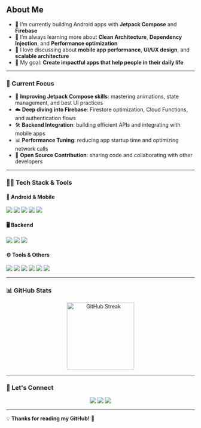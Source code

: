 

## About Me

- 🔭 I’m currently building Android apps with **Jetpack Compose** and **Firebase**
- 🌱 I’m always learning more about **Clean Architecture**, **Dependency Injection**, and **Performance optimization**
- 💬 I love discussing about **mobile app performance**, **UI/UX design**, and **scalable architecture**
- 🎯 My goal: **Create impactful apps that help people in their daily life**

---

### 🎯 Current Focus

- 📱 **Improving Jetpack Compose skills**: mastering animations, state management, and best UI practices  
- ☁️ **Deep diving into Firebase**: Firestore optimization, Cloud Functions, and authentication flows  
- 🛠 **Backend Integration**: building efficient APIs and integrating with mobile apps  
- 📊 **Performance Tuning**: reducing app startup time and optimizing network calls  
- 🤝 **Open Source Contribution**: sharing code and collaborating with other developers

---

### 🧑‍💻 Tech Stack & Tools

#### 📱 Android & Mobile
<p align="left">
  <img src="https://img.shields.io/badge/Kotlin-%230095D5.svg?style=for-the-badge&logo=kotlin&logoColor=white" />
  <img src="https://img.shields.io/badge/Jetpack%20Compose-%23000000.svg?style=for-the-badge&logo=android&logoColor=white" />
  <img src="https://img.shields.io/badge/MVVM-architecture-blueviolet?style=for-the-badge" />
  <img src="https://img.shields.io/badge/Room%20DB-%23f4a261.svg?style=for-the-badge&logo=sqlite&logoColor=white" />
  <img src="https://img.shields.io/badge/Retrofit-3C8DBC?style=for-the-badge" />
</p>

#### 🖥️ Backend 
<p align="left">
  <img src="https://img.shields.io/badge/C%23%20MVC-68217A?style=for-the-badge&logo=.net&logoColor=white" />
  <img src="https://img.shields.io/badge/SQL%20Server-CC2927?style=for-the-badge&logo=microsoft-sql-server&logoColor=white" />
  <img src="https://img.shields.io/badge/Firebase-FFCA28?style=for-the-badge&logo=firebase&logoColor=black" />
</p>

#### ⚙️ Tools & Others
<p align="left">
  <img src="https://img.shields.io/badge/Postman-FF6C37?style=for-the-badge&logo=postman&logoColor=white" />
  <img src="https://img.shields.io/badge/C++-00599C?style=for-the-badge&logo=c%2B%2B&logoColor=white" />
  <img src="https://img.shields.io/badge/Cloudinary-00BFA5?style=for-the-badge" />
  <img src="https://img.shields.io/badge/Git-F05032?style=for-the-badge&logo=git&logoColor=white" />
  <img src="https://img.shields.io/badge/GitHub-181717?style=for-the-badge&logo=github&logoColor=white" />
  <img src="https://img.shields.io/badge/VS%20Code-007ACC?style=for-the-badge&logo=visual-studio-code&logoColor=white" />
</p>



---

### 📊 GitHub Stats

<div align="center">
  <img height="180em" src="https://github-readme-streak-stats.herokuapp.com/?user=Truongson-erorr&theme=radical&hide_border=true&cache_seconds=60" alt="GitHub Streak" />

</div>

---


### 🤝 Let's Connect

<p align="center">
  <a href="mailto:soncaonientruong@gmail.com"><img src="https://img.shields.io/badge/Gmail-D14836?style=for-the-badge&logo=gmail&logoColor=white"/></a>
  <a href="https://www.facebook.com/trson.1012"><img src="https://img.shields.io/badge/Facebook-1877F2?style=for-the-badge&logo=facebook&logoColor=white"/></a>
  <a href="https://www.linkedin.com/in/cao-ni%C3%AAn-tr%C6%B0%E1%BB%9Dng-s%C6%A1n-413a36353/"><img src="https://img.shields.io/badge/LinkedIn-0A66C2?style=for-the-badge&logo=linkedin&logoColor=white"/></a>
</p>


---

💡 **Thanks for reading my GitHub!** 🚀

